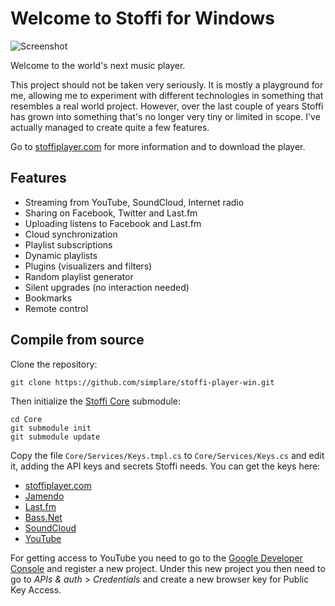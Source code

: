 Welcome to Stoffi for Windows
=============================

![Screenshot](https://www.stoffiplayer.com/assets/us/start.png)

Welcome to the world's next music player.

This project should not be taken very seriously. It is mostly a playground for me, allowing me to experiment with different technologies in something that resembles a real world project. However, over the last couple of years Stoffi has grown into something that's no longer very tiny or limited in scope. I've actually managed to create quite a few features.

Go to [stoffiplayer.com](http://stoffiplayer.com) for more information and to download the player.

## Features

* Streaming from YouTube, SoundCloud, Internet radio
* Sharing on Facebook, Twitter and Last.fm
* Uploading listens to Facebook and Last.fm
* Cloud synchronization
* Playlist subscriptions
* Dynamic playlists
* Plugins (visualizers and filters)
* Random playlist generator
* Silent upgrades (no interaction needed)
* Bookmarks
* Remote control

## Compile from source
Clone the repository:

    git clone https://github.com/simplare/stoffi-player-win.git
    
Then initialize the [Stoffi Core](https://github.com/simplare/stoffi-player-core) submodule:

    cd Core
    git submodule init
    git submodule update
    
Copy the file `Core/Services/Keys.tmpl.cs` to `Core/Services/Keys.cs` and edit it, adding the API keys and secrets Stoffi needs. You can get the keys here:

 * [stoffiplayer.com](https://www.stoffiplayer.com/apps/new)
 * [Jamendo](https://devportal.jamendo.com/admin/applications/new)
 * [Last.fm](http://www.last.fm/api/account/create)
 * [Bass.Net](http://www.bass.radio42.com/bass_register.html)
 * [SoundCloud](https://soundcloud.com/you/apps)
 * [YouTube](https://cloud.google.com/console)

For getting access to YouTube you need to go to the [Google Developer Console](https://cloud.google.com/console) and register a new project. Under this new project you then need to go to *APIs & auth* > *Credentials* and create a new browser key for Public Key Access.
